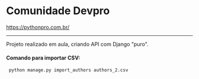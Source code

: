 # Comunidade Devpro

https://pythonpro.com.br/

---

Projeto realizado em aula, criando API com Django "puro".

#### Comando para importar CSV:

```commandline
 python manage.py import_authors authors_2.csv
```
